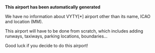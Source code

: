 **This airport has been automatically generated**

We have no information about VYTY[*] airport other than its name, ICAO and location (MM).

This airport will have to be done from scratch, which includes adding runways, taxiways, parking locations, boundaries...

Good luck if you decide to do this airport!